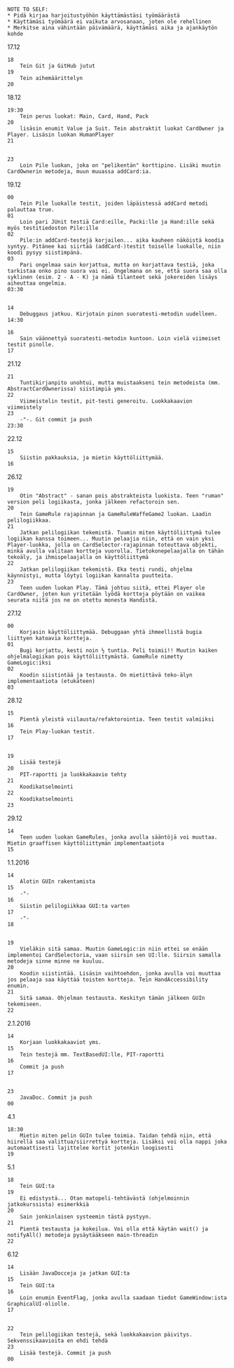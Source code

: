 
	NOTE TO SELF:
	* Pidä kirjaa harjoitustyöhön käyttämästäsi työmäärästä
	* Käyttämäsi työmäärä ei vaikuta arvosanaan, joten ole rehellinen
	* Merkitse aina vähintään päivämäärä, käyttämäsi aika ja ajankäytön kohde

17.12

	18
		Tein Git ja GitHub jutut
	19
		Tein aihemäärittelyn
	20
	
18.12

	19:30
		Tein perus luokat: Main, Card, Hand, Pack
	20
		lisäsin enumit Value ja Suit. Tein abstraktit luokat CardOwner ja Player. Lisäsin luokan HumanPlayer
	21

	
	23
		Loin Pile luokan, joka on "pelikentän" korttipino. Lisäki muutin CardOwnerin metodeja, muun muuassa addCard:ia.

19.12

	00
		Tein Pile luokalle testit, joiden läpäistessä addCard metodi palauttaa true.
	01
		Loin pari JUnit testiä Card:eille, Packi:lle ja Hand:ille sekä myös testitiedoston Pile:ille
	02
		Pile:in addCard-testejä korjailen... aika kauheen näköistä koodia syntyy. Pitänee kai siirtää (addCard-)testit toiselle luokalle, niin koodi pysyy siistimpänä.
	03
		Pari ongelmaa sain korjattua, mutta on korjattava testiä, joka tarkistaa onko pino suora vai ei. Ongelmana on se, että suora saa olla syklinen (esim. 2 - A - K) ja nämä tilanteet sekä jokereiden lisäys aiheuttaa ongelmia.
	03:30

	
	14
		Debuggaus jatkuu. Kirjotain pinon suoratesti-metodin uudelleen.
	14:30

	16
		Sain väännettyä suoratesti-metodin kuntoon. Loin vielä viimeiset testit pinolle.
	17
	
21.12

	21
		Tuntikirjanpito unohtui, mutta muistaakseni tein metodeista (mm. AbstractCardOwnerissa) siistimpiä yms.
	22
		Viimeistelin testit, pit-testi generoitu. Luokkakaavion viimeistely
	23
		-"-. Git commit ja push
	23:30
		
22.12

	15
		Siistin pakkauksia, ja mietin käyttöliittymää.
	16
	
26.12
	
	19
		Otin "Abstract" - sanan pois abstrakteista luokista. Teen "ruman" version peli logiikasta, jonka jälkeen refactoroin sen.
	20
		Tein GameRule rajapinnan ja GameRuleWaffeGame2 luokan. Laadin pelilogiikkaa.
	21	
		Jatkan pelilogiikan tekemistä. Tuumin miten käyttöliittymä tulee logiikan kanssa toimeen... Muutin pelaajia niin, että on vain yksi Player-luokka, jolla on CardSelector-rajapinnan toteuttava objekti, minkä avulla valitaan kortteja vuorolla. Tietokonepelaajalla on tähän tekoäly, ja ihmispelaajalla on käyttöliittymä
	22
		Jatkan pelilogiikan tekemistä. Eka testi rundi, ohjelma käynnistyi, mutta löytyi logiikan kannalta puutteita.
	23
		Teen uuden luokan Play. Tämä johtuu siitä, ettei Player ole CardOwner, joten kun yritetään lyödä kortteja pöytään on vaikea seurata niitä jos ne on otettu monesta Handistä.

27.12

	00
		Korjasin käyttöliittymää. Debuggaan yhtä ihmeellistä bugia liittyen katoavia kortteja.
	01
		Bugi korjattu, kesti noin ½ tuntia. Peli toimii!! Muutin kaiken ohjelmalogiikan pois käyttöliittymästä. GameRule nimetty GameLogic:iksi
	02
		Koodin siistintää ja testausta. On mietittävä teko-älyn implementaatiota (etukäteen)
	03
	
28.12
	
	15
		Pientä yleistä viilausta/refaktorointia. Teen testit valmiiksi
	16
		Tein Play-luokan testit.
	17
	
	
	19
		Lisää testejä
	20
		PIT-raportti ja luokkakaavio tehty
	21
		Koodikatselmointi
	22
		Koodikatselmointi
	23
	
29.12

	14
		Teen uuden luokan GameRules, jonka avulla sääntöjä voi muuttaa. Mietin graaffisen käyttöliittymän implementaatiota
	15
	
1.1.2016

	14
		Alotin GUIn rakentamista
	15
		-"-
	16
		Siistin pelilogiikkaa GUI:ta varten
	17
		-"-
	18
	
	
	19
		Vieläkin sitä samaa. Muutin GameLogic:in niin ettei se enään implementoi CardSelectoria, vaan siirsin sen UI:lle. Siirsin samalla metodeja sinne minne ne kuuluu.
	20
		Koodin siistintää. Lisäsin vaihtoehdon, jonka avulla voi muuttaa jos pelaaja saa käyttää toisten kortteja. Tein HandAccessibility enumin.
	21
		Sitä samaa. Ohjelman testausta. Keskityn tämän jälkeen GUIn tekemiseen.
	22
	
2.1.2016
	
	14
		Korjaan luokkakaaviot yms.
	15
		Tein testejä mm. TextBasedUI:lle, PIT-raportti
	16
		Commit ja push
	17


	23
		JavaDoc. Commit ja push
	00
	
4.1

	18:30
		Mietin miten pelin GUIn tulee toimia. Taidan tehdä niin, että hiirellä saa valittua/siirrettyä kortteja. Lisäksi voi olla nappi joka automaattisesti lajittelee kortit jotenkin loogisesti
	19

5.1

	18
		Tein GUI:ta
	19
		Ei edistystä... Otan matopeli-tehtävästä (ohjelmoinnin jatkokurssista) esimerkkiä
	20
		Sain jonkinlaisen systeemin tästä pystyyn.
	21
		Pientä testausta ja kokeilua. Voi olla että käytän wait() ja notifyAll() metodeja pysäytääkseen main-threadin
	22
	
6.12

	14
		Lisään JavaDocceja ja jatkan GUI:ta
	15
		Tein GUI:ta
	16
		Loin enumin EventFlag, jonka avulla saadaan tiedot GameWindow:ista GraphicalUI-oliolle.
	17
	
	
	22
		Tein pelilogiikan testejä, sekä luokkakaavion päivitys. Sekvenssikaavioita en ehdi tehdä
	23
		Lisää testejä. Commit ja push
	00